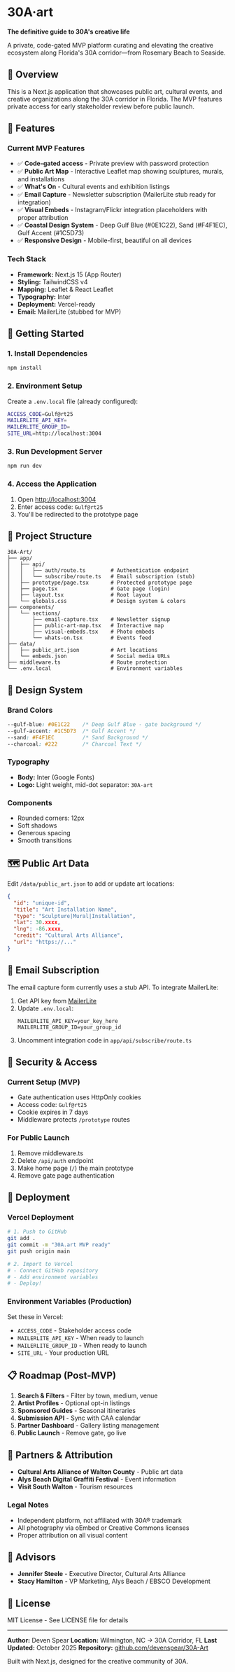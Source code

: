 # 30A·art

**The definitive guide to 30A's creative life**

A private, code-gated MVP platform curating and elevating the creative ecosystem along Florida's 30A corridor—from Rosemary Beach to Seaside.

## 🎯 Overview

This is a Next.js application that showcases public art, cultural events, and creative organizations along the 30A corridor in Florida. The MVP features private access for early stakeholder review before public launch.

## 🚀 Features

### Current MVP Features
- ✅ **Code-gated access** - Private preview with password protection
- ✅ **Public Art Map** - Interactive Leaflet map showing sculptures, murals, and installations
- ✅ **What's On** - Cultural events and exhibition listings
- ✅ **Email Capture** - Newsletter subscription (MailerLite stub ready for integration)
- ✅ **Visual Embeds** - Instagram/Flickr integration placeholders with proper attribution
- ✅ **Coastal Design System** - Deep Gulf Blue (#0E1C22), Sand (#F4F1EC), Gulf Accent (#1C5D73)
- ✅ **Responsive Design** - Mobile-first, beautiful on all devices

### Tech Stack
- **Framework:** Next.js 15 (App Router)
- **Styling:** TailwindCSS v4
- **Mapping:** Leaflet & React Leaflet
- **Typography:** Inter
- **Deployment:** Vercel-ready
- **Email:** MailerLite (stubbed for MVP)

## 🔧 Getting Started

### 1. Install Dependencies
```bash
npm install
```

### 2. Environment Setup
Create a `.env.local` file (already configured):
```bash
ACCESS_CODE=Gulf@rt25
MAILERLITE_API_KEY=
MAILERLITE_GROUP_ID=
SITE_URL=http://localhost:3004
```

### 3. Run Development Server
```bash
npm run dev
```

### 4. Access the Application
1. Open [http://localhost:3004](http://localhost:3004)
2. Enter access code: `Gulf@rt25`
3. You'll be redirected to the prototype page

## 📁 Project Structure

```
30A-Art/
├── app/
│   ├── api/
│   │   ├── auth/route.ts        # Authentication endpoint
│   │   └── subscribe/route.ts   # Email subscription (stub)
│   ├── prototype/page.tsx       # Protected prototype page
│   ├── page.tsx                 # Gate page (login)
│   ├── layout.tsx               # Root layout
│   └── globals.css              # Design system & colors
├── components/
│   └── sections/
│       ├── email-capture.tsx    # Newsletter signup
│       ├── public-art-map.tsx   # Interactive map
│       ├── visual-embeds.tsx    # Photo embeds
│       └── whats-on.tsx         # Events feed
├── data/
│   ├── public_art.json          # Art locations
│   └── embeds.json              # Social media URLs
├── middleware.ts                # Route protection
└── .env.local                   # Environment variables
```

## 🎨 Design System

### Brand Colors
```css
--gulf-blue: #0E1C22    /* Deep Gulf Blue - gate background */
--gulf-accent: #1C5D73  /* Gulf Accent */
--sand: #F4F1EC         /* Sand Background */
--charcoal: #222        /* Charcoal Text */
```

### Typography
- **Body:** Inter (Google Fonts)
- **Logo:** Light weight, mid-dot separator: `30A·art`

### Components
- Rounded corners: 12px
- Soft shadows
- Generous spacing
- Smooth transitions

## 🗺️ Public Art Data

Edit `/data/public_art.json` to add or update art locations:

```json
{
  "id": "unique-id",
  "title": "Art Installation Name",
  "type": "Sculpture|Mural|Installation",
  "lat": 30.xxxx,
  "lng": -86.xxxx,
  "credit": "Cultural Arts Alliance",
  "url": "https://..."
}
```

## 📧 Email Subscription

The email capture form currently uses a stub API. To integrate MailerLite:

1. Get API key from [MailerLite](https://www.mailerlite.com)
2. Update `.env.local`:
   ```
   MAILERLITE_API_KEY=your_key_here
   MAILERLITE_GROUP_ID=your_group_id
   ```
3. Uncomment integration code in `app/api/subscribe/route.ts`

## 🔐 Security & Access

### Current Setup (MVP)
- Gate authentication uses HttpOnly cookies
- Access code: `Gulf@rt25`
- Cookie expires in 7 days
- Middleware protects `/prototype` routes

### For Public Launch
1. Remove middleware.ts
2. Delete `/api/auth` endpoint
3. Make home page (`/`) the main prototype
4. Remove gate page authentication

## 🚀 Deployment

### Vercel Deployment
```bash
# 1. Push to GitHub
git add .
git commit -m "30A.art MVP ready"
git push origin main

# 2. Import to Vercel
# - Connect GitHub repository
# - Add environment variables
# - Deploy!
```

### Environment Variables (Production)
Set these in Vercel:
- `ACCESS_CODE` - Stakeholder access code
- `MAILERLITE_API_KEY` - When ready to launch
- `MAILERLITE_GROUP_ID` - When ready to launch
- `SITE_URL` - Your production URL

## 📋 Roadmap (Post-MVP)

1. **Search & Filters** - Filter by town, medium, venue
2. **Artist Profiles** - Optional opt-in listings
3. **Sponsored Guides** - Seasonal itineraries
4. **Submission API** - Sync with CAA calendar
5. **Partner Dashboard** - Gallery listing management
6. **Public Launch** - Remove gate, go live

## 🤝 Partners & Attribution

- **Cultural Arts Alliance of Walton County** - Public art data
- **Alys Beach Digital Graffiti Festival** - Event information
- **Visit South Walton** - Tourism resources

### Legal Notes
- Independent platform, not affiliated with 30A® trademark
- All photography via oEmbed or Creative Commons licenses
- Proper attribution on all visual content

## 👥 Advisors

- **Jennifer Steele** - Executive Director, Cultural Arts Alliance
- **Stacy Hamilton** - VP Marketing, Alys Beach / EBSCO Development

## 📄 License

MIT License - See LICENSE file for details

---

**Author:** Deven Spear
**Location:** Wilmington, NC → 30A Corridor, FL
**Last Updated:** October 2025
**Repository:** [github.com/devenspear/30A-Art](https://github.com/devenspear/30A-Art)

Built with Next.js, designed for the creative community of 30A.
